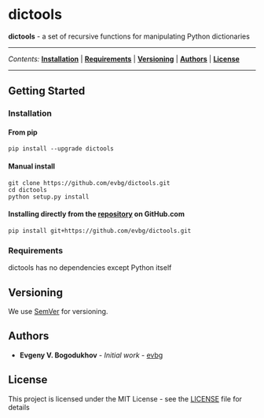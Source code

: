 # dictools

**dictools** - a set of recursive functions for manipulating Python dictionaries

---

*Contents:*
**[Installation](#installation)** |
**[Requirements](#requirements)** |
**[Versioning](#versioning)** |
**[Authors](#authors)** |
**[License](#license)**

---

## Getting Started

### Installation

#### From pip
```
pip install --upgrade dictools
```

#### Manual install
```
git clone https://github.com/evbg/dictools.git
cd dictools
python setup.py install
```

#### Installing directly from the [repository](https://github.com/evbg/dictools) on GitHub.com
```
pip install git+https://github.com/evbg/dictools.git
```

### Requirements

dictools has no dependencies except Python itself


## Versioning

We use [SemVer](http://semver.org/) for versioning.


## Authors

* **Evgeny V. Bogodukhov** - *Initial work* - [evbg](https://github.com/evbg)


## License

This project is licensed under the MIT License - see the [LICENSE](LICENSE) file for details

